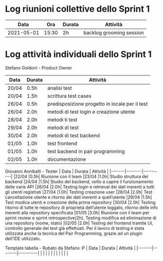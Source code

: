 # Log riunioni collettive dello Sprint 1

| Data | Ora | Durata | Attività |
|------|-----|--------|----------|
| 2021-05-01 | 15:30 | 2h | backlog grooming session |


# Log attività individuali dello Sprint 1

Stefano Goldoni - Product Owner

| Data  | Durata | Attività |
|-------|--------|----------|
|20/04 |0.5h |analisi test
|20/04 |1.5h |scrittura test cases
|26/04 |0.5h |predisposizione progetto in locale per il test
|26/04 |2.0h |metodi di test login e creazione utente
|28/04 |2.0h |metodi ti test
|29/04 |2.0h |metodi di test
|30/04 |2.0h |metodi di test backend
|01/05 |1.0h |test frontend
|01/05 |1.0h |test backend in pair programming
|02/05 |1.0h |documentazione


Giovanni Anniballi - Tester
| Data  | Durata | Attività |
|-------|--------|----------|
|22/04 |0.5h| Riunione con il team
|23/04 |1.0h| Studio struttura del backend
|24/04 |1.5h| Studio del backend, volto a capire il funzionamento delle varie API
|26/04 |2.0h| Testing login e retrieval dei dati inerenti a tutti gli utenti registrati
|27/04 |1.0h| Testing creazione user
|28/04 |2.0h| Test cancellazione utente e ritorno dei dati inerenti a quell’utente
|29/04 |1.5h| Test modica utenti e creazione della prima repository
|30/04 |2.0h| Testing ritorno di tutte le repository di proprietà dell’utente loggato, ritorno delle info inerenti alla repository specificata
|01/05 |3.0h| Riunione con il team per sprint review e sprint retrospective(2h). Testing modifica ed eliminazione di una repository (nome, stato)
|02/05 |2.0h| Testing del frontend tramite UI, controllo generale dei test già effettuati.
Per il lavoro di testing è stata utilizzata anche la tecnica del Pair Programming, grazie ad un plugin dell'IDE utilizzato.


Template tabella - Rubato da Stefano :P
| Data  | Durata | Attività |
|-------|--------|----------|
|
|
|
|
|
|
|
|
|
|
|
